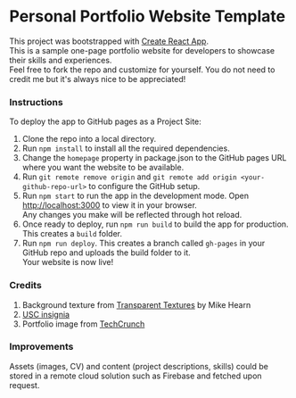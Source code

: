 # Personal Portfolio Website Template

This project was bootstrapped with [Create React App](https://github.com/facebook/create-react-app).\
This is a sample one-page portfolio website for developers to showcase their skills and experiences.\
Feel free to fork the repo and customize for yourself. You do not need to credit me but it's always nice to be appreciated!

### Instructions

To deploy the app to GitHub pages as a Project Site:
1. Clone the repo into a local directory.
2. Run `npm install` to install all the required dependencies.
3. Change the `homepage` property in package.json to the GitHub pages URL where you want the website to be available.
4. Run `git remote remove origin` and `git remote add origin <your-github-repo-url>` to configure the GitHub setup.
5. Run `npm start` to run the app in the development mode. Open [http://localhost:3000](http://localhost:3000) to view it in your browser.\
Any changes you make will be reflected through hot reload.
6. Once ready to deploy, run `npm run build` to build the app for production. This creates a `build` folder.
7. Run `npm run deploy`. This creates a branch called `gh-pages` in your GitHub repo and uploads the build folder to it.\
Your website is now live!

### Credits
1. Background texture from [Transparent Textures](https://www.transparenttextures.com/patterns/football-no-lines.png) by Mike Hearn
2. [USC insignia](https://identity.usc.edu/identity/logos-marks/)
3. Portfolio image from [TechCrunch](https://techcrunch.com/2022/04/10/the-us-needs-a-tech-doctrine/)

### Improvements
Assets (images, CV) and content (project descriptions, skills) could be stored in a remote cloud solution such as Firebase and fetched upon request.
